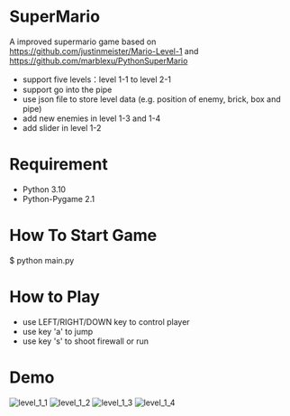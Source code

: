 # SuperMario
A improved supermario game based on https://github.com/justinmeister/Mario-Level-1
and https://github.com/marblexu/PythonSuperMario
* support five levels：level 1-1 to level 2-1 
* support go into the pipe
* use json file to store level data (e.g. position of enemy, brick, box and pipe)
* add new enemies in level 1-3 and 1-4 
* add slider in level 1-2

# Requirement
* Python 3.10
* Python-Pygame 2.1

# How To Start Game
$ python main.py

# How to Play
* use LEFT/RIGHT/DOWN key to control player
* use key 'a' to jump
* use key 's' to shoot firewall or run

# Demo
![level_1_1](https://raw.githubusercontent.com/VolcanicAsh999/PythonSuperMario/master/resources/demo/level_1_1.png)
![level_1_2](https://raw.githubusercontent.com/VolcanicAsh999/PythonSuperMario/master/resources/demo/level_1_2.png)
![level_1_3](https://raw.githubusercontent.com/VolcanicAsh999/PythonSuperMario/master/resources/demo/level_1_3.png)
![level_1_4](https://raw.githubusercontent.com/VolcanicAsh999/PythonSuperMario/master/resources/demo/level_1_4.png)
